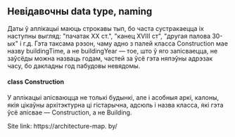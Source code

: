## Невідавочны data type, naming

Даты ў аплікацыі маюць строкавы тып, бо часта сустракаецца іх наступны выгляд: 
"пачатак ХХ ст.", "канец XVIII ст", "другая палова 30-ых" і г.д.
Гэта таксама рэзон, чаму адно з палей класса Construction мае назву buildingTime, 
а не buildingYear — тое, што ў яго запісваецца, не заўсёды можна назваць годам, частей за ўсё гэта 
няпэўны адрэзак часу, бо дакладны год пабудовы невядомы. 

#### class Construction
У аплікацыі апісваюцца не толькі 
будынкі, але і асобныя аркі, калоны, якія цікаўны архітэктурна ці гістарычна,
адсюль і назва класса, які гэта ўсё апісвае — Construction, а не Building.

Site link: https://architecture-map.    by/